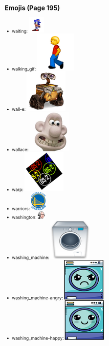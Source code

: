 
## Emojis (Page 195)

* waiting: ![waiting](output/waiting.gif)
* walking_gif: ![walking_gif](output/walking_gif.gif)
* wall-e: ![wall-e](output/wall-e.png)
* wallace: ![wallace](output/wallace.jpg)
* warp: ![warp](output/warp.png)
* warriors: ![warriors](output/warriors.png)
* washington: ![washington](output/washington.png)
* washing_machine: ![washing_machine](output/washing_machine.png)
* washing_machine-angry: ![washing_machine-angry](output/washing_machine-angry.png)
* washing_machine-happy: ![washing_machine-happy](output/washing_machine-happy.png)
